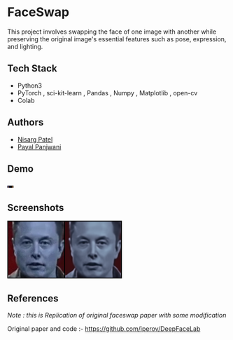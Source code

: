 
# FaceSwap

This project involves swapping the face of one image with another while preserving the original image's essential features such as pose, expression, and lighting.







## Tech Stack

- Python3
- PyTorch , sci-kit-learn , Pandas , Numpy , Matplotlib , open-cv
- Colab

## Authors 

- [Nisarg Patel](nisarg.b.patel59@gmail.com)
- [Payal Panjwani](3ppanjwani@gmail.com)

## Demo

<img src="https://github.com/Nisarg221B/FaceSwap/blob/654ade73c1f051066f5c4c1a533c07680c37b62d/All%20Final%20Images/image1.gif" width=14></img>
## Screenshots

![Image A](https://github.com/Nisarg221B/FaceSwap/blob/d91aac36e26fdeb2a265d987379ecf8cc6d1cfde/All%20Final%20Images/final_images6/sample_image_a.png)

## References 
*Note : this is Replication of original faceswap paper with some modification*

Original paper and code :- https://github.com/iperov/DeepFaceLab

